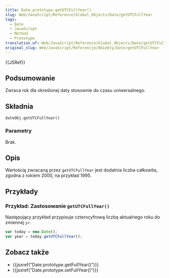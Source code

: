 ```yaml
---
title: Date.prototype.getUTCFullYear()
slug: Web/JavaScript/Reference/Global_Objects/Date/getUTCFullYear
tags:
  - Date
  - JavaScript
  - Method
  - Prototype
translation_of: Web/JavaScript/Reference/Global_Objects/Date/getUTCFullYear
original_slug: Web/JavaScript/Referencje/Obiekty/Date/getUTCFullYear
---
```

{{JSRef}}

## Podsumowanie

Zwraca rok dla określonej daty stosownie do czasu uniwersalnego.

## Składnia

    dateObj.getUTCFullYear()

### Parametry

Brak.

## Opis

Wartością zwracaną przez `getUTCFullYear` jest dodatnia liczba całkowita, zgodna z rokiem 2000, na przykład 1995.

## Przykłady

### Przykład: Zastosowanie `getUTCFullYear()`

Następujący przykład przypisuje czterocyfrową liczbę aktualnego roku do zmiennej `yr`.

```js
var today = new Date();
var year = today.getUTCFullYear();
```

## Zobacz także

- {{jsxref("Date.prototype.getFullYear()")}}
- {{jsxref("Date.prototype.setFullYear()")}}
